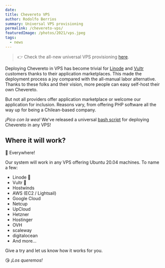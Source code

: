 ```yaml
---
date: 
title: Chevereto VPS
author: Rodolfo Berrios
summary: Universal VPS provisioning
permalink: /chevereto-vps/
featuredImage: /photos/2021/vps.jpeg
tags:
  - news
---
```


> 👉 Check the all-new universal VPS provisioning [here](https://github.com/chevereto/vps).

Deploying Chevereto in VPS has become trivial for [Linode](https://chv.to/linode) and [Vultr](https://chv.to/vultr) customers thanks to their application marketplaces. This made the deployment process a joy compared with the all-manual labor alternative. Thanks to these folks and their vision, more people can easy self-host their own Chevereto.

But not all providers offer application marketplace or welcome our application for inclusion. Reasons vary, from offering PHP software all the way up for being a Chilean-based company.

*¡Pico con la wea!* We've released a universal [bash script](https://github.com/chevereto/vps) for deploying Chevereto in any VPS!

## Where it will work?

🤗 Everywhere!

Our system will work in any VPS offering Ubuntu 20.04 machines. To name a few:

* Linode 💖
* Vultr 💖
* Hostwinds
* AWS (EC2 / Lightsail)
* Google Cloud
* Netcup
* UpCloud
* Hetzner
* Hostinger
* OVH
* scaleway
* digitalocean
* And more...

Give a try and let us know how it works for you.

😘 *¡Los queremos!*
